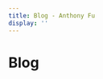 ```yaml
---
title: Blog - Anthony Fu
display: ''
---
```


<div class="prose m-auto mb-8 select-none">
  <h1 class="mb-0">
    Blog
  </h1>
</div>

<ListPosts />
